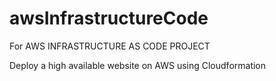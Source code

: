 # awsInfrastructureCode
For AWS INFRASTRUCTURE AS CODE PROJECT

Deploy a high available website on AWS using Cloudformation
